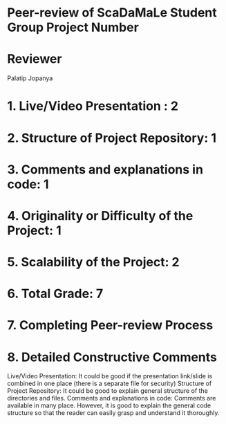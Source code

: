 # Peer-review of ScaDaMaLe Student Group Project Number 

# Reviewer
Palatip Jopanya

# 1. Live/Video Presentation : 2

# 2. Structure of Project Repository: 1

# 3. Comments and explanations in code: 1

# 4. Originality or Difficulty of the Project: 1

# 5. Scalability of the Project: 2

# 6. Total Grade: 7


# 7. Completing Peer-review Process

# 8. Detailed Constructive Comments

Live/Video Presentation: It could be good if the presentation link/slide is combined in one place (there is a separate file for security)
Structure of Project Repository: It could be good to explain general structure of the directories and files.
Comments and explanations in code: Comments are available in many place. However, it is good to explain the general code structure so that the reader can easily grasp and understand it thoroughly.